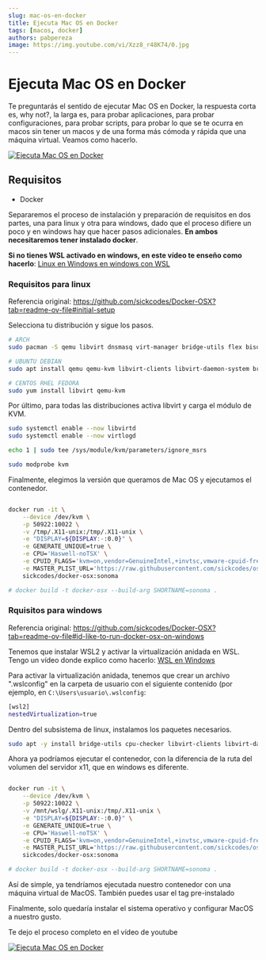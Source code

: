 ```yaml
---
slug: mac-os-en-docker
title: Ejecuta Mac OS en Docker
tags: [macos, docker]
authors: pabpereza 
image: https://img.youtube.com/vi/Xzz8_r48K74/0.jpg
---
```


# Ejecuta Mac OS en Docker
Te preguntarás el sentido de ejecutar Mac OS en Docker, la respuesta corta es, why not?, la larga es, para probar aplicaciones, para probar configuraciones, para probar scripts, para probar lo que se te ocurra en macos sin tener un macos y de una forma más cómoda y rápida que una máquina virtual. Veamos como hacerlo.

<!-- truncate -->

[![Ejecuta Mac OS en Docker](https://img.youtube.com/vi/Xzz8_r48K74/0.jpg)](https://youtu.be/Xzz8_r48K74)

## Requisitos
- Docker

Separaremos el proceso de instalación y preparación de requisitos en dos partes, una para linux y otra para windows, dado que el proceso difiere un poco y en windows hay que hacer pasos adicionales. **En ambos necesitaremos tener instalado docker**.

**Si no tienes WSL activado en windows, en este vídeo te enseño como hacerlo**: [Linux en Windows en windows con WSL](https://youtu.be/p04dRcQh2VM)


### Requisitos para linux
Referencia original: https://github.com/sickcodes/Docker-OSX?tab=readme-ov-file#initial-setup

Selecciona tu distribución y sigue los pasos.
```bash
# ARCH
sudo pacman -S qemu libvirt dnsmasq virt-manager bridge-utils flex bison iptables-nft edk2-ovmf

# UBUNTU DEBIAN
sudo apt install qemu qemu-kvm libvirt-clients libvirt-daemon-system bridge-utils virt-manager libguestfs-tools

# CENTOS RHEL FEDORA
sudo yum install libvirt qemu-kvm
```

Por último, para todas las distribuciones activa libvirt y carga el módulo de KVM.
```bash
sudo systemctl enable --now libvirtd
sudo systemctl enable --now virtlogd

echo 1 | sudo tee /sys/module/kvm/parameters/ignore_msrs

sudo modprobe kvm
```

Finalmente, elegimos la versión que queramos de Mac OS y ejecutamos el contenedor.
```bash

docker run -it \
    --device /dev/kvm \
    -p 50922:10022 \
    -v /tmp/.X11-unix:/tmp/.X11-unix \
    -e "DISPLAY=${DISPLAY:-:0.0}" \
    -e GENERATE_UNIQUE=true \
    -e CPU='Haswell-noTSX' \
    -e CPUID_FLAGS='kvm=on,vendor=GenuineIntel,+invtsc,vmware-cpuid-freq=on' \
    -e MASTER_PLIST_URL='https://raw.githubusercontent.com/sickcodes/osx-serial-generator/master/config-custom-sonoma.plist' \
    sickcodes/docker-osx:sonoma

# docker build -t docker-osx --build-arg SHORTNAME=sonoma .
```




### Rquisitos para windows
Referencia original: https://github.com/sickcodes/Docker-OSX?tab=readme-ov-file#id-like-to-run-docker-osx-on-windows

Tenemos que instalar WSL2 y activar la virtualización anidada en WSL. Tengo un vídeo donde explico como hacerlo: [WSL en Windows](https://youtu.be/Xzz8_r48K74)

Para activar la virtualización anidada, tenemos que crear un archivo ".wslconfig" en la carpeta de usuario con el siguiente contenido (por ejemplo, en `C:\Users\usuario\.wslconfig`:
```bash title=".wslconfig"
[wsl2]
nestedVirtualization=true
```

Dentro del subsistema de linux, instalamos los paquetes necesarios.
```bash
sudo apt -y install bridge-utils cpu-checker libvirt-clients libvirt-daemon qemu qemu-kvm
```

Ahora ya podríamos ejecutar el contenedor, con la diferencia de la ruta del volumen del servidor x11, que en windows es diferente.
```bash

docker run -it \
    --device /dev/kvm \
    -p 50922:10022 \
    -v /mnt/wslg/.X11-unix:/tmp/.X11-unix \
    -e "DISPLAY=${DISPLAY:-:0.0}" \
    -e GENERATE_UNIQUE=true \
    -e CPU='Haswell-noTSX' \
    -e CPUID_FLAGS='kvm=on,vendor=GenuineIntel,+invtsc,vmware-cpuid-freq=on' \
    -e MASTER_PLIST_URL='https://raw.githubusercontent.com/sickcodes/osx-serial-generator/master/config-custom-sonoma.plist' \
    sickcodes/docker-osx:sonoma

# docker build -t docker-osx --build-arg SHORTNAME=sonoma .
```

Así de simple, ya tendríamos ejecutada nuestro contenedor con una máquina virtual de MacOS. También puedes usar el tag pre-instalado


Finalmente, solo quedaría instalar el sistema operativo y configurar MacOS a nuestro gusto.

Te dejo el proceso completo en el vídeo de youtube

[![Ejecuta Mac OS en Docker](https://img.youtube.com/vi/Xzz8_r48K74/0.jpg)](https://youtu.be/Xzz8_r48K74)
